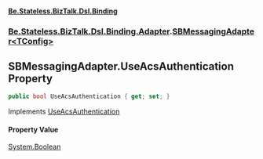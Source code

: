 #### [Be.Stateless.BizTalk.Dsl.Binding](README.md 'README')
### [Be.Stateless.BizTalk.Dsl.Binding.Adapter](Be.Stateless.BizTalk.Dsl.Binding.Adapter.md 'Be.Stateless.BizTalk.Dsl.Binding.Adapter').[SBMessagingAdapter&lt;TConfig&gt;](SBMessagingAdapter_TConfig_.md 'Be.Stateless.BizTalk.Dsl.Binding.Adapter.SBMessagingAdapter<TConfig>')

## SBMessagingAdapter<TConfig>.UseAcsAuthentication Property

```csharp
public bool UseAcsAuthentication { get; set; }
```

Implements [UseAcsAuthentication](IAdapterConfigOptionalAccessControlService.UseAcsAuthentication.md 'Be.Stateless.BizTalk.Dsl.Binding.Adapter.IAdapterConfigOptionalAccessControlService.UseAcsAuthentication')

#### Property Value
[System.Boolean](https://docs.microsoft.com/en-us/dotnet/api/System.Boolean 'System.Boolean')